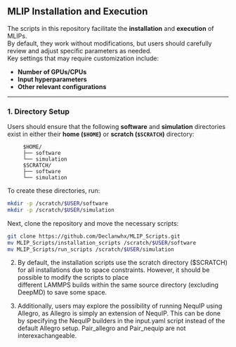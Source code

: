 ## MLIP Installation and Execution

The scripts in this repository facilitate the **installation** and **execution** of MLIPs.  
By default, they work without modifications, but users should carefully review and adjust specific parameters as needed.  
Key settings that may require customization include:  
- **Number of GPUs/CPUs**  
- **Input hyperparameters**  
- **Other relevant configurations**  

---

### 1. Directory Setup  

Users should ensure that the following **software** and **simulation** directories exist in either their **home (`$HOME`)** or **scratch (`$SCRATCH`)** directory:
```
	 $HOME/
	 ├── software
	 └── simulation
	 $SCRATCH/
	 ├── software
	 └── simulation
```

To create these directories, run:
```bash
mkdir -p /scratch/$USER/software
mkdir -p /scratch/$USER/simulation
```
Next, clone the repository and move the necessary scripts:
```bash
git clone https://github.com/Declanwhx/MLIP_Scripts.git
mv MLIP_Scripts/installation_scripts /scratch/$USER/software
mv MLIP_Scripts/run_scripts /scratch/$USER/simulation
```

2. By default, the installation scripts use the scratch directory ($SCRATCH) for all installations due to space constraints. However, it should be possible to modify the scripts to place 	 
   different LAMMPS builds within the same source directory (excluding DeepMD) to save some space.

3. Additionally, users may explore the possibility of running NequIP using Allegro, as Allegro is simply an extension of NequIP. This can be done by specifying the NequIP builders in the 
   input.yaml script instead of the default Allegro setup. Pair_allegro and Pair_nequip are not interexachangeable.
